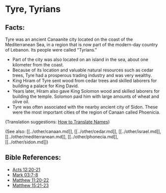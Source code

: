 # Tyre, Tyrians #

## Facts: ##

Tyre was an ancient Canaanite city located on the coast of the Mediterranean Sea, in a region that is now part of the modern-day country of Lebanon. Its people were called "Tyrians."

* Part of the city was also located on an island in the sea, about one kilometer from the coast.
* Because of its location and valuable natural resources such as cedar trees, Tyre had a prosperous trading industry and was very wealthy.
* King Hiram of Tyre sent wood from cedar trees and skilled laborers for building a palace for King David.
* Years later, Hiram also gave King Solomon wood and skilled laborers for building the temple. Solomon paid him with large amounts of wheat and olive oil.
* Tyre was often associated with the nearby ancient city of Sidon. These were the most important cities of the region of Canaan called Phoenicia. 

(Translation suggestions: [How to Translate Names](en/ta-vol1/translate/man/translate-names))

(See also: [[../other/canaan.md]], [[../other/cedar.md]], [[../other/israel.md]], [[../other/mediterranean.md]], [[../other/phonecia.md]], [[../other/sidon.md]])

## Bible References: ##

* [Acts 12:20-21](en/tn/act/help/12/20)
* [Mark 03:7-8](en/tn/mrk/help/03/07)
* [Matthew 11:20-22](en/tn/mat/help/11/20)
* [Matthew 15:21-23](en/tn/mat/help/15/21)